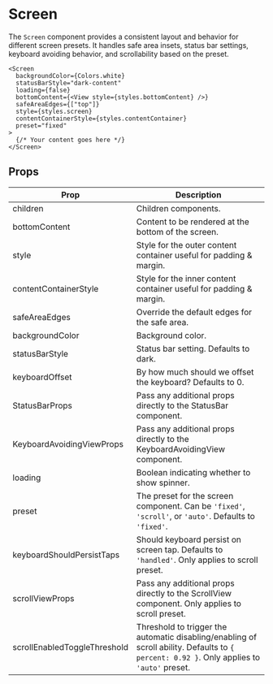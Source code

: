 # Screen

The `Screen` component provides a consistent layout and behavior for different screen presets. It handles safe area insets, status bar settings, keyboard avoiding behavior, and scrollability based on the preset.

```tsx
<Screen
  backgroundColor={Colors.white}
  statusBarStyle="dark-content"
  loading={false}
  bottomContent={<View style={styles.bottomContent} />}
  safeAreaEdges={["top"]}
  style={styles.screen}
  contentContainerStyle={styles.contentContainer}
  preset="fixed"
>
  {/* Your content goes here */}
</Screen>
```

## Props

| Prop                         | Description                                                                                                                                |
| ---------------------------- | ------------------------------------------------------------------------------------------------------------------------------------------ |
| children                     | Children components.                                                                                                                       |
| bottomContent                | Content to be rendered at the bottom of the screen.                                                                                        |
| style                        | Style for the outer content container useful for padding & margin.                                                                         |
| contentContainerStyle        | Style for the inner content container useful for padding & margin.                                                                         |
| safeAreaEdges                | Override the default edges for the safe area.                                                                                              |
| backgroundColor              | Background color.                                                                                                                          |
| statusBarStyle               | Status bar setting. Defaults to dark.                                                                                                      |
| keyboardOffset               | By how much should we offset the keyboard? Defaults to 0.                                                                                  |
| StatusBarProps               | Pass any additional props directly to the StatusBar component.                                                                             |
| KeyboardAvoidingViewProps    | Pass any additional props directly to the KeyboardAvoidingView component.                                                                  |
| loading                      | Boolean indicating whether to show spinner.                                                                                                |
| preset                       | The preset for the screen component. Can be `'fixed'`, `'scroll'`, or `'auto'`. Defaults to `'fixed'`.                                     |
| keyboardShouldPersistTaps    | Should keyboard persist on screen tap. Defaults to `'handled'`. Only applies to scroll preset.                                             |
| scrollViewProps              | Pass any additional props directly to the ScrollView component. Only applies to scroll preset.                                             |
| scrollEnabledToggleThreshold | Threshold to trigger the automatic disabling/enabling of scroll ability. Defaults to `{ percent: 0.92 }`. Only applies to `'auto'` preset. |

